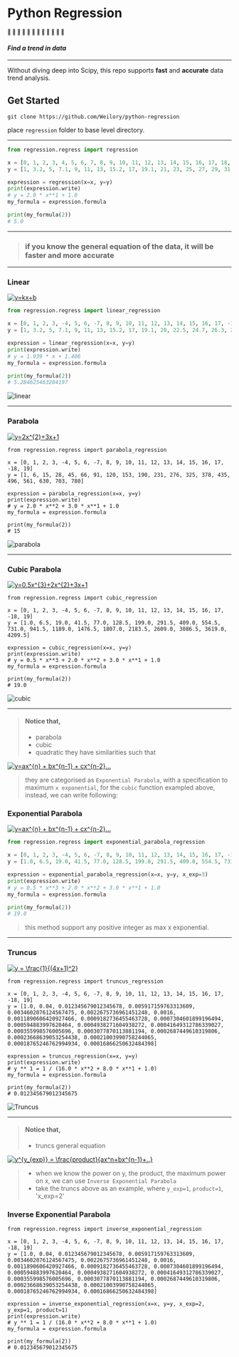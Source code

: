 # Python Regression 


<small> :cold_face: :cold_face: :space_invader: :space_invader: :robot: :robot: :see_no_evil: :see_no_evil: :kiss: :kiss: :hear_no_evil: :hear_no_evil: </small>


#### *Find a trend in data*

<hr />

Without diving deep into Scipy, this repo supports **fast** and **accurate** data trend analysis.

## Get Started

```
git clone https://github.com/Weilory/python-regression
```

place `regression` folder to base level directory. 

<hr />

```python
from regression.regress import regression

x = [0, 1, 2, 3, 4, 5, 6, 7, 8, 9, 10, 11, 12, 13, 14, 15, 16, 17, 18, 19]
y = [1, 3.2, 5, 7.1, 9, 11, 13, 15.2, 17, 19.1, 21, 23, 25, 27, 29, 31, 33, 35, 37, 39]

expression = regression(x=x, y=y)
print(expression.write)
# y = 2.0 * x**1 + 1.0
my_formula = expression.formula

print(my_formula(2))
# 5.0
```

<hr />

> ### if you know the general equation of the data, it will be faster and more accurate

<hr />


### Linear 

<a href="https://www.codecogs.com/eqnedit.php?latex=y=kx&plus;b" target="_blank"><img src="https://latex.codecogs.com/gif.latex?y=kx&plus;b" title="y=kx+b" /></a>

```python
from regression.regress import linear_regression

x = [0, 1, 2, 3, -4, 5, 6, -7, 8, 9, 10, 11, 12, 13, 14, 15, 16, 17, -18, 19]
y = [1, 3.2, 5, 7.1, 9, 11, 13, 15.2, 17, 19.1, 20, 22.5, 24.7, 26.3, 28.9, 31.2, 33.1, 34.3, 36.8, 38.7]

expression = linear_regression(x=x, y=y)
print(expression.write)
# y = 1.939 * x + 1.406
my_formula = expression.formula

print(my_formula(2))
# 5.284625463284197
```

![linear](https://github.com/Weilory/python-regression/blob/master/docs/img/linear.JPG)

<hr />

### Parabola 

<a href="https://www.codecogs.com/eqnedit.php?latex=y=2x^{2}&plus;3x&plus;1" target="_blank"><img src="https://latex.codecogs.com/gif.latex?y=2x^{2}&plus;3x&plus;1" title="y=2x^{2}+3x+1" /></a>

```
from regression.regress import parabola_regression

x = [0, 1, 2, 3, -4, 5, 6, -7, 8, 9, 10, 11, 12, 13, 14, 15, 16, 17, -18, 19]
y = [1, 6, 15, 28, 45, 66, 91, 120, 153, 190, 231, 276, 325, 378, 435, 496, 561, 630, 703, 780]

expression = parabola_regression(x=x, y=y)
print(expression.write)
# y = 2.0 * x**2 + 3.0 * x**1 + 1.0
my_formula = expression.formula

print(my_formula(2))
# 15
```

![parabola](https://github.com/Weilory/python-regression/blob/master/docs/img/parabola.JPG)

<hr />

### Cubic Parabola 

<a href="https://www.codecogs.com/eqnedit.php?latex=y=0.5x^{3}&plus;2x^{2}&plus;3x&plus;1" target="_blank"><img src="https://latex.codecogs.com/gif.latex?y=0.5x^{3}&plus;2x^{2}&plus;3x&plus;1" title="y=0.5x^{3}+2x^{2}+3x+1" /></a>

```
from regression.regress import cubic_regression

x = [0, 1, 2, 3, -4, 5, 6, -7, 8, 9, 10, 11, 12, 13, 14, 15, 16, 17, -18, 19]
y = [1.0, 6.5, 19.0, 41.5, 77.0, 128.5, 199.0, 291.5, 409.0, 554.5, 731.0, 941.5, 1189.0, 1476.5, 1807.0, 2183.5, 2609.0, 3086.5, 3619.0, 4209.5]

expression = cubic_regression(x=x, y=y)
print(expression.write)
# y = 0.5 * x**3 + 2.0 * x**2 + 3.0 * x**1 + 1.0
my_formula = expression.formula

print(my_formula(2))
# 19.0
```
![cubic](https://github.com/Weilory/python-regression/blob/master/docs/img/cubic.JPG)

<hr />

> #### Notice that, 
>  * parabola
>  * cubic
>  * quadratic
> they have similarities such that 

<a href="https://www.codecogs.com/eqnedit.php?latex=y=ax^{n}&space;&plus;&space;bx^{n-1}&space;&plus;&space;cx^{n-2}..." target="_blank"><img src="https://latex.codecogs.com/gif.latex?y=ax^{n}&space;&plus;&space;bx^{n-1}&space;&plus;&space;cx^{n-2}..." title="y=ax^{n} + bx^{n-1} + cx^{n-2}..." /></a>

> they are categorised as `Exponential Parabola`, with a specification to maximum `x exponential`, for the `cubic` function exampled above, instead, we can write following:

### Exponential Parabola 

<a href="https://www.codecogs.com/eqnedit.php?latex=y=ax^{n}&space;&plus;&space;bx^{n-1}&space;&plus;&space;cx^{n-2}..." target="_blank"><img src="https://latex.codecogs.com/gif.latex?y=ax^{n}&space;&plus;&space;bx^{n-1}&space;&plus;&space;cx^{n-2}..." title="y=ax^{n} + bx^{n-1} + cx^{n-2}..." /></a>

```python
from regression.regress import exponential_parabola_regression

x = [0, 1, 2, 3, -4, 5, 6, -7, 8, 9, 10, 11, 12, 13, 14, 15, 16, 17, -18, 19]
y = [1.0, 6.5, 19.0, 41.5, 77.0, 128.5, 199.0, 291.5, 409.0, 554.5, 731.0, 941.5, 1189.0, 1476.5, 1807.0, 2183.5, 2609.0, 3086.5, 3619.0, 4209.5]

expression = exponential_parabola_regression(x=x, y=y, x_exp=3)
print(expression.write)
# y = 0.5 * x**3 + 2.0 * x**2 + 3.0 * x**1 + 1.0
my_formula = expression.formula

print(my_formula(2))
# 19.0
``` 

> this method support any positive integer as max x exponential.

<hr />

### Truncus 

<a href="https://www.codecogs.com/eqnedit.php?latex=y&space;=&space;\frac{1}{(4x&plus;1)^2}" target="_blank"><img src="https://latex.codecogs.com/gif.latex?y&space;=&space;\frac{1}{(4x&plus;1)^2}" title="y = \frac{1}{(4x+1)^2}" /></a>

```
from regression.regress import truncus_regression

x = [0, 1, 2, 3, -4, 5, 6, -7, 8, 9, 10, 11, 12, 13, 14, 15, 16, 17, -18, 19]
y = [1.0, 0.04, 0.012345679012345678, 0.005917159763313609, 0.0034602076124567475, 0.0022675736961451248, 0.0016, 0.0011890606420927466, 0.0009182736455463728, 0.0007304601899196494, 0.000594883997620464, 0.0004938271604938272, 0.00041649312786339027, 0.000355998576005696, 0.0003077870113881194, 0.0002687449610319806, 0.00023668639053254438, 0.00021003990758244065, 0.00018765246762994934, 0.00016866250632484398]

expression = truncus_regression(x=x, y=y)
print(expression.write)
# y ** 1 = 1 / (16.0 * x**2 + 8.0 * x**1 + 1.0)
my_formula = expression.formula

print(my_formula(2))
# 0.012345679012345675
```

![Truncus](https://github.com/Weilory/python-regression/blob/master/docs/img/truncus.JPG)

<hr />

> #### Notice that, 
>  * truncs general equation 

<a href="https://www.codecogs.com/eqnedit.php?latex=y^{y_{exp}}&space;=&space;\frac{product}{ax^n&plus;bx^{n-1}&plus;..}" target="_blank"><img src="https://latex.codecogs.com/gif.latex?y^{y_{exp}}&space;=&space;\frac{product}{ax^n&plus;bx^{n-1}&plus;..}" title="y^{y_{exp}} = \frac{product}{ax^n+bx^{n-1}+..}" /></a>

>  * when we know the power on y, the product, the maximum power on x, we can use `Inverse Exponential Parabola`
>  * take the truncs above as an example, where `y_exp=1`, `product=1`, 'x_exp=2'

### Inverse Exponential Parabola

```
from regression.regress import inverse_exponential_regression

x = [0, 1, 2, 3, -4, 5, 6, -7, 8, 9, 10, 11, 12, 13, 14, 15, 16, 17, -18, 19]
y = [1.0, 0.04, 0.012345679012345678, 0.005917159763313609, 0.0034602076124567475, 0.0022675736961451248, 0.0016, 0.0011890606420927466, 0.0009182736455463728, 0.0007304601899196494, 0.000594883997620464, 0.0004938271604938272, 0.00041649312786339027, 0.000355998576005696, 0.0003077870113881194, 0.0002687449610319806, 0.00023668639053254438, 0.00021003990758244065, 0.00018765246762994934, 0.00016866250632484398]

expression = inverse_exponential_regression(x=x, y=y, x_exp=2, y_exp=1, product=1)
print(expression.write)
# y ** 1 = 1 / (16.0 * x**2 + 8.0 * x**1 + 1.0)
my_formula = expression.formula

print(my_formula(2))
# 0.012345679012345675
```
